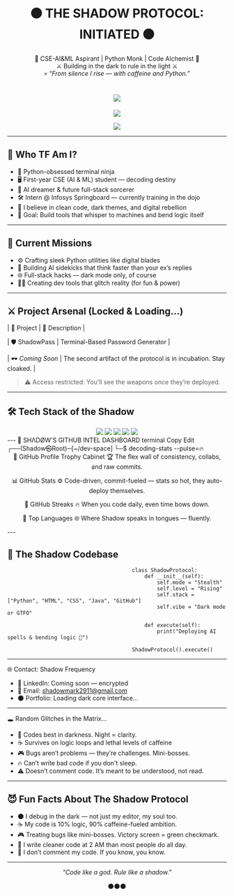 <h1 align="center">⚫ THE SHADOW PROTOCOL: INITIATED ⚫</h1>

<p align="center">
🖤 CSE-AI&ML Aspirant | Python Monk | Code Alchemist 🖤<br>
⚔️ Building in the dark to rule in the light ⚔️<br>
💀 <i>“From silence I rise — with caffeine and Python.”</i>
</p>

<h1 align="center">
  <img src="https://readme-typing-svg.herokuapp.com?font=Orbitron&size=28&duration=2500&pause=1000&color=9D00FF&center=true&vCenter=true&width=680&lines=💀+Shadow+Protocol+Booting+...;⏳+Injecting+cyber-code+into+reality.;⚔️+SYSTEM+READY.">
</h1>
<!-- Hacker Terminal Energy (VT323) -->
<p align="center">
  <img src="https://readme-typing-svg.herokuapp.com?font=VT323&size=24&duration=3000&pause=1000&color=9D00FF&center=true&vCenter=true&width=680&lines=Code.+Dominate.+Repeat.;Dark+mode+is+my+default+reality.;Every+bug+is+just+XP+in+disguise.">
</p>
<!-- Futuristic Energy (Orbitron) -->
<p align="center">
  <img src="https://readme-typing-svg.herokuapp.com?font=Orbitron&size=22&duration=3000&pause=1000&color=9D00FF&center=true&vCenter=true&width=680&lines=Hack+the+matrix+with+clean+scripts.;Reality+bends+to+compiled+code.;Executing+Shadow+Protocol+Sequence...">
</p>

---

## 🧠 Who TF Am I?

- 🐍 Python-obsessed terminal ninja  
- 🖥️ First-year CSE (AI & ML) student — decoding destiny  
- 🔮 AI dreamer & future full-stack sorcerer  
- 🛠️ Intern @ Infosys Springboard — currently training in the dojo  
- 🦾 I believe in clean code, dark themes, and digital rebellion  
- 🎯 Goal: Build tools that whisper to machines and bend logic itself  

---

## 🚀 Current Missions

- ⚙️ Crafting sleek Python utilities like digital blades  
- 🤖 Building AI sidekicks that think faster than your ex’s replies  
- 🌐 Full-stack hacks — dark mode only, of course  
- 👨‍💻 Creating dev tools that glitch reality (for fun & power)  

---

## ⚔️ Project Arsenal (Locked & Loading...)

| 💼 Project | 🧩 Description |

|  🛡️ ShadowPass   | Terminal-Based Password Generator  |

| 🕶️ *Coming Soon* | The second artifact of the protocol is in incubation. Stay cloaked. |

> ⚠️ Access restricted: You’ll see the weapons once they’re deployed.

---

## 🛠️ Tech Stack of the Shadow

<div align="center">

<img src="https://img.shields.io/badge/Python-%233670A0?style=for-the-badge&logo=python&logoColor=white" />
<img src="https://img.shields.io/badge/Java-%23ED8B00?style=for-the-badge&logo=java&logoColor=white" />
<img src="https://img.shields.io/badge/HTML5-%23E34F26?style=for-the-badge&logo=html5&logoColor=white" />
<img src="https://img.shields.io/badge/CSS3-%231572B6?style=for-the-badge&logo=css3&logoColor=white" />
<img src="https://img.shields.io/badge/GitHub-%23181717?style=for-the-badge&logo=github&logoColor=white" />

</div>
---
🧠 SHΛDØW'S GITHUB INTEL DASHBOARD
terminal
Copy
Edit
┌──(Shadow㉿Root)─[~/dev-space]
└─$ decoding-stats --pulse=🔥
<div align="center">
🎯 GitHub Profile Trophy Cabinet
🏆 The flex wall of consistency, collabs, and raw commits.


📊 GitHub Stats
⚙️ Code-driven, commit-fueled — stats so hot, they auto-deploy themselves.


🧬 GitHub Streaks
🔥 When you code daily, even time bows down.


🚀 Top Languages
🌐 Where Shadow speaks in tongues — fluently.


</div>
---

## 🧬 The Shadow Codebase


                                            class ShadowProtocol:
                                                def __init__(self):
                                                    self.mode = "Stealth"
                                                    self.level = "Rising"
                                                    self.stack = ["Python", "HTML", "CSS", "Java", "GitHub"]
                                                    self.vibe = "Dark mode or GTFO"
                                            
                                                def execute(self):
                                                    print("Deploying AI spells & bending logic 🔮")
                                            
                                            ShadowProtocol().execute()
--- 

🌐 Contact: Shadow Frequency

- 🔗 LinkedIn: Coming soon — encrypted
- 📧 Email: shadowmark2911@gmail.com
- 🌑 Portfolio: Loading dark core interface...

---

🕳️ Random Glitches in the Matrix...

- 🌌 Codes best in darkness. Night = clarity.
- ☕ Survives on logic loops and lethal levels of caffeine
- 🎮 Bugs aren’t problems — they’re challenges. Mini-bosses.
- 🔥 Can’t write bad code if you don't sleep.
- ⚠️ Doesn’t comment code. It’s meant to be understood, not read.

---

## 😈 Fun Facts About The Shadow Protocol

- 🌑 I debug in the dark — not just my editor, my soul too.  
- ☕ My code is 10% logic, 90% caffeine-fueled ambition.  
- 🎮 Treating bugs like mini-bosses. Victory screen = green checkmark.  
- 👻 I write cleaner code at 2 AM than most people do all day.  
- 🔮 I don’t comment my code. If you know, you know.  

---

<p align="center"><i>"Code like a god. Rule like a shadow."</i></p>
<p align="center">⚫⚫⚫</p>   

